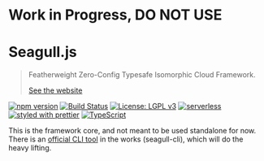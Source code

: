 # Work in Progress, DO NOT USE

# Seagull.js

> Featherweight Zero-Config Typesafe Isomorphic Cloud Framework.
>
> [See the website](https://seagull-js.github.io/seagull/)

[![npm version](https://badge.fury.io/js/%40seagull%2Fcore.svg)](https://badge.fury.io/js/%40seagull%2Fcore)
[![Build Status](https://travis-ci.org/seagull-js/seagull.svg?branch=master)](https://travis-ci.org/seagull-js/seagull)
[![License: LGPL v3](https://img.shields.io/badge/License-LGPL%20v3-blue.svg)](http://www.gnu.org/licenses/lgpl-3.0)
[![serverless](http://public.serverless.com/badges/v3.svg)](http://www.serverless.com)
[![styled with prettier](https://img.shields.io/badge/styled_with-prettier-ff69b4.svg)](https://github.com/prettier/prettier)
[![TypeScript](https://badges.frapsoft.com/typescript/code/typescript.svg?v=101)](https://github.com/ellerbrock/typescript-badges/)

This is the framework core, and not meant to be used standalone for now. There
is an [official CLI tool](https://github.com/seagull-js/seagull-cli) in the
works (seagull-cli), which will do the heavy lifting.
